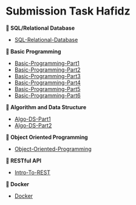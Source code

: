 # Submission Task Hafidz

**📓 SQL/Relational Database**

- [SQL-Relational-Database](https://github.com/ALTA-DE1-Hafidz-15Feb1998/SQL-Relational-Database)

**📔 Basic Programming**

- [Basic-Programming-Part1](https://github.com/ALTA-DE1-Hafidz-15Feb1998/Basic-Programming-Part1)
- [Basic-Programming-Part2](https://github.com/ALTA-DE1-Hafidz-15Feb1998/Basic-Programming-Part2)
- [Basic-Programming-Part3](https://github.com/ALTA-DE1-Hafidz-15Feb1998/Basic-Programming-Part3)
- [Basic-Programming-Part4](https://github.com/ALTA-DE1-Hafidz-15Feb1998/Basic-Programming-Part4)
- [Basic-Programming-Part5](https://github.com/ALTA-DE1-Hafidz-15Feb1998/Basic-Programming-Part5)
- [Basic-Programming-Part6](https://github.com/ALTA-DE1-Hafidz-15Feb1998/Basic-Programming-Part6)

**📘 Algorithm and Data Structure**

- [Algo-DS-Part1](https://github.com/ALTA-DE1-Hafidz-15Feb1998/Algo-DS-Part1)
- [Algo-DS-Part2](https://github.com/ALTA-DE1-Hafidz-15Feb1998/Algo-DS-Part2)

**📗 Object Oriented Programming**

- [Object-Oriented-Programming](https://github.com/ALTA-DE1-Hafidz-15Feb1998/Object-Oriented-Programming)

**📙 RESTful API**

- [Intro-To-REST](https://github.com/ALTA-DE1-Hafidz-15Feb1998/Intro-To-REST)

**📙 Docker**

- [Docker](https://github.com/ALTA-DE1-Hafidz-15Feb1998/Docker)

